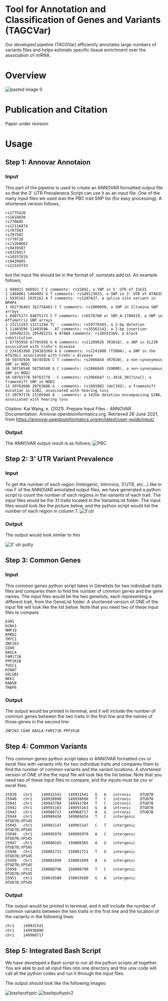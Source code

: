 # **Tool for Annotation and Classification of Genes and Variants (TAGCVar)**
Our developed pipeline (TACGVar) efficiently annotates large numbers of variants files and helps estimate specific tissue enrichment over the association of miRNA.

# **Overview**
![pasted image 0](https://user-images.githubusercontent.com/80075365/123517696-76a2e400-d670-11eb-917d-bb1560d1e560.png)

# **Publication and Citation**
Paper under revision

# **Usage**
## **Step 1: Annovar Annotaion**
### **Input**
This part of the pipeline is used to create an ANNOVAR formatted output file so that the 3' UTR Prevalenece Script can use it as an input file. One of the many input files we used was the PBC trait SNP list (for easy processing). A shortened version follows,
```rs1775421
rs1775420
rs1818038
rs770685
rs12116874
rs707583
rs707582
rs770718
rs11260662
rs9439587
rs9329417
rs10157819
rs9439605
rs12143743
```

but the input file should be in the format of .sumstats.add.txt. An example follows;
```[kaiwang@biocluster ~/]$ cat example/ex1.avinput
1 948921 948921 T C comments: rs15842, a SNP in 5' UTR of ISG15
1 1404001 1404001 G T comments: rs149123833, a SNP in 3' UTR of ATAD3C
1 5935162 5935162 A T comments: rs1287637, a splice site variant in NPHP4
1 162736463 162736463 C T comments: rs1000050, a SNP in Illumina SNP arrays
1 84875173 84875173 C T comments: rs6576700 or SNP_A-1780419, a SNP in Affymetrix SNP arrays
1 13211293 13211294 TC - comments: rs59770105, a 2-bp deletion
1 11403596 11403596 - AT comments: rs35561142, a 2-bp insertion
1 105492231 105492231 A ATAAA comments: rs10552169, a block substitution
1 67705958 67705958 G A comments: rs11209026 (R381Q), a SNP in IL23R associated with Crohn's disease
2 234183368 234183368 A G comments: rs2241880 (T300A), a SNP in the ATG16L1 associated with Crohn's disease
16 50745926 50745926 C T comments: rs2066844 (R702W), a non-synonymous SNP in NOD2
16 50756540 50756540 G C comments: rs2066845 (G908R), a non-synonymous SNP in NOD2
16 50763778 50763778 - C comments: rs2066847 (c.3016_3017insC), a frameshift SNP in NOD2
13 20763686 20763686 G - comments: rs1801002 (del35G), a frameshift mutation in GJB2, associated with hearing loss
13 20797176 21105944 0 - comments: a 342kb deletion encompassing GJB6, associated with hearing loss
```
Citation: Kai Wang, e. (2021). Prepare Input Files - ANNOVAR Documentation. Annovar.openbioinformatics.org. Retrieved 26 June 2021, from https://annovar.openbioinformatics.org/en/latest/user-guide/input/.

### **Output**
The ANNOVAR output result is as follows;
![PBC](https://user-images.githubusercontent.com/80075365/123524019-aca68f00-d695-11eb-96e3-8dfb2cdd8df0.png)

## **Step 2: 3' UTR Variant Prevalence**
### **Input**
To get the number of each region (Intergenic, Intronice, 3'UTR, etc...) like in row F of the ANNOVAR annotated output files, we have generated a python script to count the number of each regions in the variants of each trait. The input files would be the 31 traits located in the VariantsList folder. The input files would look like the picture below, and the python script would list the number of each region in column 7.
![3'utr](https://user-images.githubusercontent.com/80075365/123525530-60604c80-d69f-11eb-8b5f-f44780ef657c.png)

### **Output**
The output would look similar to this

![3' utr putty](https://user-images.githubusercontent.com/80075365/123525444-a963d100-d69e-11eb-824a-1b99c55df787.png)

## **Step 3: Common Genes**
### **Input**
This common genes python script takes in Genelists for two individual traits files and compares them to find the number of common genes and the gene names. The input files would be the two genelists, each representing a different trait, from the GeneList folder. A shortened version of ONE of the input file will look like the list below. Note that you need two of these input files to compare
```CCL22
ESM1
KCNV1
MMP19
RPRD2
TMTC1
ZNF263
CD40
DAGLA
FAM171B
PPP1R1B
TUSC1
KCNA7
GOLGB1
NEK1
RAB5B
THAP6
```
### **Output**
The output would be printed in terminal, and it will include the number of common genes between the two traits in the first line and the names of those genes in the second line:
```5
ZNF263 CD40 DAGLA FAM171B PPP1R1B
```

## **Step 4: Common Variants**
This common genes python script takes in ANNOVAR formatted csv or excel files with variants info for two individual traits and compares them to find the number of common variants and the variant locations. A shortened version of ONE of the the input file will look like the list below. Note that you need two of these input files to compare, and the inputs must be csv or excel files. 
```	Chr	Start	End	Ref	Alt	Func.refGene	Gene.refGene
25939	chr1	149931541	149931541	G	A	intronic	OTUD7B
25940	chr1	149938898	149938898	T	C	intronic	OTUD7B
25941	chr1	149943784	149943784	T	C	intronic	OTUD7B
25942	chr1	149955163	149955163	G	A	intronic	OTUD7B
25943	chr1	149968717	149968717	A	G	intronic	OTUD7B
25944	chr1	149989434	149989434	T	C	intergenic	OTUD7B;VPS45
25945	chr1	149991147	149991147	C	T	intergenic	OTUD7B;VPS45
25946	chr1	149995979	149995979	A	C	intergenic	OTUD7B;VPS45
25947	chr1	150000165	150000165	A	G	intergenic	OTUD7B;VPS45
25948	chr1	150001721	150001721	T	G	intergenic	OTUD7B;VPS45
25949	chr1	150001899	150001899	A	G	intergenic	OTUD7B;VPS45
25950	chr1	150008790	150008790	T	C	intergenic	OTUD7B;VPS45
25951	chr1	150019580	150019580	G	A	intergenic	OTUD7B;VPS45
```
### **Output**
The output would be printed in terminal, and it will include the number of common variants between the two traits in the first line and the location of the variants in the following lines:
```3
chr1	149931541
chr1	149938898
chr1	149968717
```
## **Step 5: Integrated Bash Script**
We have developed a Bash script to run all the python scripts all together. You are able to put all input files into one directory and this unix code will call all the python codes and run it through the input files.

The output should look like the following images:

![bashputtypic](https://user-images.githubusercontent.com/80075365/123982796-538a7400-d991-11eb-837e-c97d3118f09a.png)
![bashputtypic2](https://user-images.githubusercontent.com/80075365/123982996-83d21280-d991-11eb-8bd9-0202a1037bf1.png)

